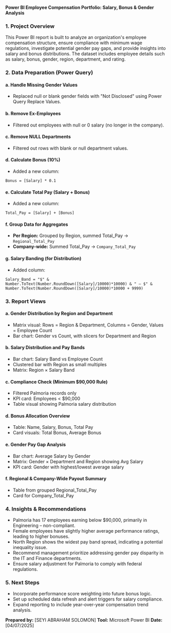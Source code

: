 **Power BI Employee Compensation Portfolio: Salary, Bonus & Gender Analysis**


### 1. **Project Overview**

This Power BI report is built to analyze an organization's employee compensation structure, ensure compliance with minimum wage regulations, investigate potential gender pay gaps, and provide insights into salary and bonus distributions. The dataset includes employee details such as salary, bonus, gender, region, department, and rating.


### 2. **Data Preparation (Power Query)**

#### a. **Handle Missing Gender Values**

* Replaced null or blank gender fields with "Not Disclosed" using Power Query Replace Values.

#### b. **Remove Ex-Employees**

* Filtered out employees with null or 0 salary (no longer in the company).

#### c. **Remove NULL Departments**

* Filtered out rows with blank or null department values.

#### d. **Calculate Bonus (10%)**

* Added a new column:

```powerquery
Bonus = [Salary] * 0.1
```

#### e. **Calculate Total Pay (Salary + Bonus)**

* Added a new column:

```powerquery
Total_Pay = [Salary] + [Bonus]
```

#### f. **Group Data for Aggregates**

* **Per Region:** Grouped by Region, summed Total\_Pay → `Regional_Total_Pay`
* **Company-wide:** Summed Total\_Pay → `Company_Total_Pay`

#### g. **Salary Banding (for Distribution)**

* Added column:

```powerquery
Salary_Band = "$" & Number.ToText(Number.RoundDown([Salary]/10000)*10000) & " – $" & Number.ToText(Number.RoundDown([Salary]/10000)*10000 + 9999)
```



### 3. **Report Views**

#### a. **Gender Distribution by Region and Department**

* Matrix visual: Rows = Region & Department, Columns = Gender, Values = Employee Count
* Bar chart: Gender vs Count, with slicers for Department and Region

#### b. **Salary Distribution and Pay Bands**

* Bar chart: Salary Band vs Employee Count
* Clustered bar with Region as small multiples
* Matrix: Region × Salary Band

#### c. **Compliance Check (Minimum \$90,000 Rule)**

* Filtered Palmoria records only
* KPI card: Employees < \$90,000
* Table visual showing Palmoria salary distribution

#### d. **Bonus Allocation Overview**

* Table: Name, Salary, Bonus, Total Pay
* Card visuals: Total Bonus, Average Bonus

#### e. **Gender Pay Gap Analysis**

* Bar chart: Average Salary by Gender
* Matrix: Gender × Department and Region showing Avg Salary
* KPI card: Gender with highest/lowest average salary

#### f. **Regional & Company-Wide Payout Summary**

* Table from grouped Regional\_Total\_Pay
* Card for Company\_Total\_Pay

### 4. **Insights & Recommendations**

* Palmoria has 17 employees earning below \$90,000, primarily in Engineering – non-compliant.
* Female employees have slightly higher average performance ratings, leading to higher bonuses.
* North Region shows the widest pay band spread, indicating a potential inequality issue.
* Recommend management prioritize addressing gender pay disparity in the IT and Finance departments.
* Ensure salary adjustment for Palmoria to comply with federal regulations.


### 5. **Next Steps**

* Incorporate performance score weighting into future bonus logic.
* Set up scheduled data refresh and alert triggers for salary compliance.
* Expand reporting to include year-over-year compensation trend analysis.

**Prepared by:** \[SEYI ABRAHAM SOLOMON]
**Tool:** Microsoft Power BI
**Date:** \[04/07/2025]
